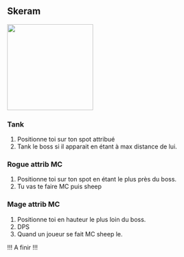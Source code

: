 ## Skeram
<img width="200" src="https://wow.zamimg.com/uploads/screenshots/normal/902997-le-proph%C3%A8te-skeram.jpg"/>

### Tank 
1. Positionne toi sur ton spot attribué
2. Tank le boss si il apparait en étant à max distance de lui.

### Rogue attrib MC
1. Positionne toi sur ton spot en étant le plus près du boss.
2. Tu vas te faire MC puis sheep
 
### Mage attrib MC
1. Positionne toi en hauteur le plus loin du boss.
2. DPS
3. Quand un joueur se fait MC sheep le.  

!!! A finir !!!
